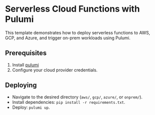 # Serverless Cloud Functions with Pulumi

This template demonstrates how to deploy serverless functions to AWS, GCP, and Azure, and trigger on-prem workloads using Pulumi.

## Prerequisites
1. Install [pulumi](https://www.pulumi.com/docs/iac/download-install/)
2. Configure your cloud provider credentials.

## Deploying
- Navigate to the desired directory (`aws/`, `gcp/`, `azure/`, or `onprem/`).
- Install dependencies: `pip install -r requirements.txt`.
- Deploy: `pulumi up`.
